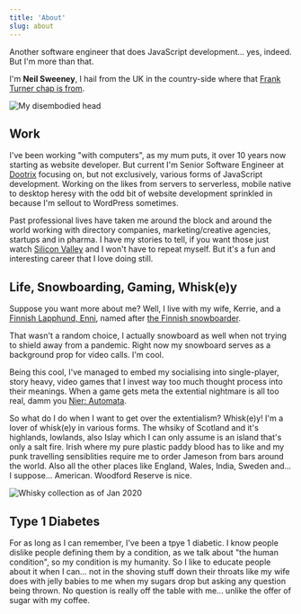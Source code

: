 ```yaml
---
title: 'About'
slug: about
---
```


Another software engineer that does JavaScript development... yes, indeed. But I'm more than that.

I'm **Neil Sweeney**, I hail from the UK in the country-side where that [Frank Turner chap is from](https://www.youtube.com/watch?v=kT0676muGrs).

![My disembodied head](/assets/me.jpg)

## Work

I've been working "with computers", as my mum puts, it over 10 years now starting as website developer. But current I'm Senior Software Engineer at [Dootrix](https://dootrix.com/) focusing on, but not exclusively, various forms of JavaScript development. Working on the likes from servers to serverless, mobile native to desktop heresy with the odd bit of website development sprinkled in because I'm sellout to WordPress sometimes.

Past professional lives have taken me around the block and around the world working with directory companies, marketing/creative agencies, startups and in pharma. I have my stories to tell, if you want those just watch [Silicon Valley](<https://en.wikipedia.org/wiki/Silicon_Valley_(TV_series)>) and I won't have to repeat myself. But it's a fun and interesting career that I love doing still.

## Life, Snowboarding, Gaming, Whisk(e)y

Suppose you want more about me? Well, I live with my wife, Kerrie, and a [Finnish Lapphund, Enni](https://www.instagram.com/ennithelappy/), named after [the Finnish snowboarder](https://en.wikipedia.org/wiki/Enni_Rukaj%C3%A4rvi).

That wasn't a random choice, I actually snowboard as well when not trying to shield away from a pandemic. Right now my snowboard serves as a background prop for video calls. I'm cool.

Being this cool, I've managed to embed my socialising into single-player, story heavy, video games that I invest way too much thought process into their meanings. When a game gets meta the extential nightmare is all too real, damm you [Nier: Automata](https://en.wikipedia.org/wiki/Nier%3A_Automata).

So what do I do when I want to get over the extentialism? Whisk(e)y! I'm a lover of whisk(e)y in various forms. The whsiky of Scotland and it's highlands, lowlands, also Islay which I can only assume is an island that's only a salt fire. Irish where my pure plastic paddy blood has to like and my punk travelling sensiblities require me to order Jameson from bars around the world. Also all the other places like England, Wales, India, Sweden and... I suppose... American. Woodford Reserve is nice.

![Whisky collection as of Jan 2020](/assets/whisky.jpg)

## Type 1 Diabetes

For as long as I can remember, I've been a tpye 1 diabetic. I know people dislike people defining them by a condition, as we talk about "the human condition", so my condition is my humanity. So I like to educate people about it when I can... not in the shoving stuff down their throats like my wife does with jelly babies to me when my sugars drop but asking any question being thrown. No question is really off the table with me... unlike the offer of sugar with my coffee.
